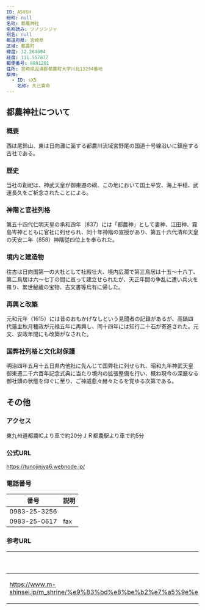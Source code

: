 ```yaml
---
ID: A5V6H
総称: null
名称: 都農神社
名称読み: ツノジンジャ
別名: null
都道府県: 宮崎県
区域: 都農町
緯度: 32.264084
経度: 131.557877
郵便番号: 8891201
住所: 宮崎県児湯郡都農町大字川北13294番地
祭神:
  - ID: sX5
    名称: 大己貴命
---
```


## 都農神社について

### 概要

西は尾鈴山、東は日向灘に面する都農川流域宮野尾の国道十号線沿いに鎮座する古社である。

### 歴史

当社の創祀は、神武天皇が御東遷の砌、この地において国土平安、海上平穏、武運長久をご祈念されたことによる。

### 神階と官社列格

第五十四代仁明天皇の承和四年（837）には「都農神」として妻神、江田神、霧島岑神とともに官社に列せられ、同十年神階の宣授があり、第五十六代清和天皇の天安二年（858）神階従四位上を奉られた。

### 境内と建造物

往古は日向国第一の大社として社殿壮大、境内広濶で第三鳥居は十五～十六丁、第二鳥居は六～七丁の間に亘って建立せられたが、天正年間の争乱に遭い兵火を罹り、累世秘蔵の宝物、古文書等烏有に帰した。

### 再興と改築

元和元年（1615）には昔のおもかげなしという見聞者の記録があるが、高鍋四代藩主秋月種政が元禄五年に再興し、同十四年には知行二十石が寄進された。元文、安政年間にも改築がなされた。

### 国弊社列格と文化財保護

明治四年五月十五日県内他社に先んじて国弊社に列せられ、昭和九年神武天皇御東遷二千六百年記念式典に当たり境内の拡張整備を行い、概ね現今の深厳なる御社頭の状態を仰ぐに至り、ご神威愈々赫々たるを覚ゆる次第である。

## その他

### アクセス

東九州道都農ICより車で約20分ＪＲ都農駅より車で約5分

### 公式URL

https://tunojinjya6.webnode.jp/

### 電話番号

| 番号         | 説明 |
| ------------ | ---- |
| 0983-25-3256 |      |
| 0983-25-0617 | fax  |

### 参考URL

| URL                                                                                                                           | 説明   |
| ----------------------------------------------------------------------------------------------------------------------------- | ------ |
| https://www.m-shinsei.jp/m_shrine/%e9%83%bd%e8%be%b2%e7%a5%9e%e7%a4%be%e3%81%a4%e3%81%ae%e3%81%98%e3%82%93%e3%81%98%e3%82%83/ | 神社庁 |
